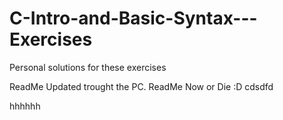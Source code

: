 # C-Intro-and-Basic-Syntax---Exercises
Personal solutions for these exercises


ReadMe Updated trought the PC.
ReadMe Now or Die :D
cdsdfd

hhhhhh
